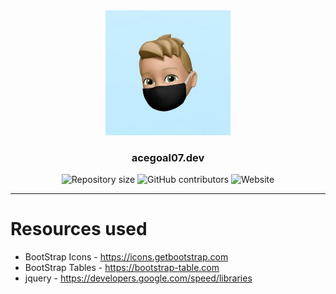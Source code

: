 <div align="center"> 
    <img src='/resources/pictures/acegoal07.webp' alt="acegoal07" width=200px height=200px/>
</div>
<h3 align="center">acegoal07.dev</h3>
<div align="center">
    <img alt="Repository size" src="https://img.shields.io/github/repo-size/acegoal07/acegoal07.github.io">
    <img alt="GitHub contributors" src="https://img.shields.io/github/contributors/acegoal07/acegoal07.github.io">
    <img alt="Website" src="https://img.shields.io/website?url=https%3A%2F%2Facegoal07.dev">
</div>

---

# Resources used
- BootStrap Icons - https://icons.getbootstrap.com<br>
- BootStrap Tables - https://bootstrap-table.com<br>
- jquery - https://developers.google.com/speed/libraries